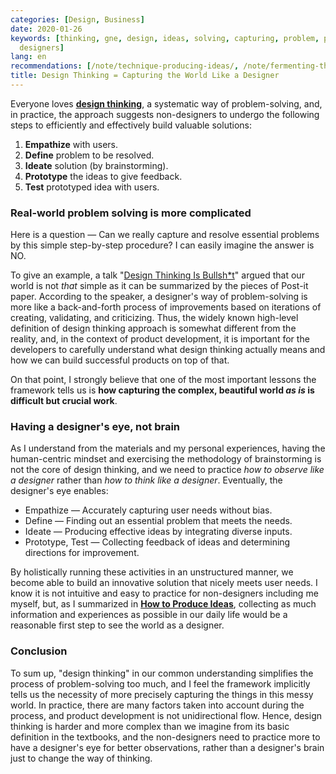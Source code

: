 ```yaml
---
categories: [Design, Business]
date: 2020-01-26
keywords: [thinking, gne, design, ideas, solving, capturing, problem, practice, designer,
  designers]
lang: en
recommendations: [/note/technique-producing-ideas/, /note/fermenting-thoughts/, /note/language-as-a-design-tool/]
title: Design Thinking = Capturing the World Like a Designer
---
```


Everyone loves **[design thinking](https://designthinking.ideo.com)**, a systematic way of problem-solving, and, in practice, the approach suggests non-designers to undergo the following steps to efficiently and effectively build valuable solutions:

1. **Empathize** with users.
2. **Define** problem to be resolved.
3. **Ideate** solution (by brainstorming).
4. **Prototype** the ideas to give feedback.
5. **Test** prototyped idea with users.

### Real-world problem solving is more complicated

Here is a question &mdash; Can we really capture and resolve essential problems by this simple step-by-step procedure? I can easily imagine the answer is NO.

To give an example, a talk "[Design Thinking Is Bullsh*t](https://99u.adobe.com/videos/55967/natasha-jen-design-thinking-is-bullshit)" argued that our world is not *that* simple as it can be summarized by the pieces of Post-it paper. According to the speaker, a designer's way of problem-solving is more like a back-and-forth process of improvements based on iterations of creating, validating, and criticizing. Thus, the widely known high-level definition of design thinking approach is somewhat different from the reality, and, in the context of product development, it is important for the developers to carefully understand what design thinking actually means and how we can build successful products on top of that.

On that point, I strongly believe that one of the most important lessons the framework tells us is **how capturing the complex, beautiful world *as is* is difficult but crucial work**. 

### Having a designer's eye, not brain

As I understand from the materials and my personal experiences, having the human-centric mindset and exercising the methodology of brainstorming is not the core of design thinking, and we need to practice *how to observe like a designer* rather than *how to think like a designer*. Eventually, the designer's eye enables:

- Empathize &mdash; Accurately capturing user needs without bias.
- Define &mdash; Finding out an essential problem that meets the needs.
- Ideate &mdash; Producing effective ideas by integrating diverse inputs.
- Prototype, Test &mdash; Collecting feedback of ideas and determining directions for improvement.

By holistically running these activities in an unstructured manner, we become able to build an innovative solution that nicely meets user needs. I know it is not intuitive and easy to practice for non-designers including me myself, but, as I summarized in **[How to Produce Ideas](/note/technique-producing-ideas)**, collecting as much information and experiences as possible in our daily life would be a reasonable first step to see the world as a designer.

### Conclusion

To sum up, "design thinking" in our common understanding simplifies the process of problem-solving too much, and I feel the framework implicitly tells us the necessity of more precisely capturing the things in this messy world. In practice, there are many factors taken into account during the process, and product development is not unidirectional flow. Hence, design thinking is harder and more complex than we imagine from its basic definition in the textbooks, and the non-designers need to practice more to have a designer's eye for better observations, rather than a designer's brain just to change the way of thinking.